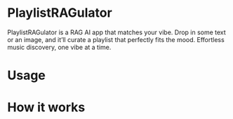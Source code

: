 # PlaylistRAGulator
PlaylistRAGulator is a RAG AI app that matches your vibe. Drop in some text or an image, and it’ll curate a playlist that perfectly fits the mood. Effortless music discovery, one vibe at a time.


# Usage 

# How it works 

